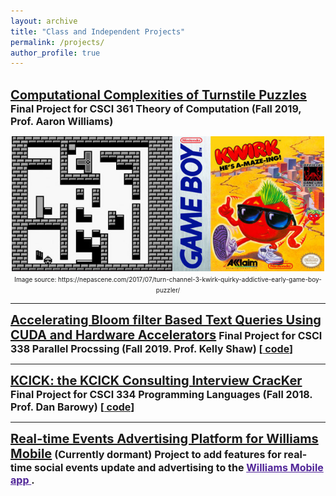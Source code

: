```yaml
---
layout: archive
title: "Class and Independent Projects"
permalink: /projects/
author_profile: true
---
```

<br/>
<a href="/files/Kang_Kwirks_Final.pdf" style="font-size:20px;font-weight:bold" >
Computational Complexities of Turnstile Puzzles</a>

<font size="3">
<b> Final Project for CSCI 361 Theory of Computation (Fall 2019, Prof. Aaron Williams)</b></font>

<p align="center">
<img src='/images/kwirk_image.jpeg' width='500'><br/>
<font size="1"> Image source: https://nepascene.com/2017/07/turn-channel-3-kwirk-quirky-addictive-early-game-boy-puzzler/</font> </p>

<hr/>

<a href="/files/338_final.pdf" style="font-size:20px;font-weight:bold" >
Accelerating Bloom filter Based Text Queries Using CUDA and Hardware Accelerators</a>

<font size="3">
<b> Final Project for CSCI 338 Parallel Procssing (Fall 2019. Prof. Kelly Shaw)
[<a href="https://github.com/joshuaminwookang/https://github.com/joshuaminwookang/BloomOrBust.git">
code</a>]
</b>
</font>

<hr/>

<a href="/files/334_final.pdf" style="font-size:20px;font-weight:bold" >
KCICK: the KCICK Consulting Interview CracKer</a>

<font size="3">
<b> Final Project for CSCI 334 Programming Languages (Fall 2018. Prof. Dan Barowy)
[<a href="https://github.com/joshuaminwookang/https://github.com/joshuaminwookang/kcick.git">
code</a>]
</b>
</font>

<hr/>

<a href="https://github.com/joshuaminwookang/williams_wassapp.git" style="font-size:20px;font-weight:bold" >
Real-time Events Advertising Platform for Williams Mobile</a>

<font size="3">
<b> (Currently dormant) Project to add features for real-time social events update and advertising to the 
<a href="https://play.google.com/store/apps/details?id=com.williamsmobile" style="color:#512698"> Williams Mobile app </a>.
 </b>
</font>